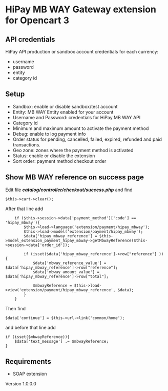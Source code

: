 # HiPay MB WAY Gateway extension for Opencart 3

## API credentials

HiPay API production or sandbox account credentials for each currency:
   - username
   - password
   - entity
   - category id

## Setup
    
  - Sandbox: enable or disable sandbox/test account
  - Entity: MB WAY Entity enabled for your account
  - Username and Password: credentials for HiPay MB WAY API 
  - Category id
  - Minimum and maximum amount to activate the payment method
  - Debug: enable to log payment info 
  - Order status for pending, cancelled, failed, expired, refunded and paid transactions.
  - Geo zone: zones where the payment method is activated
  - Status: enable or disable the extension
  - Sort order: payment method checkout order
  
## Show MB WAY reference on success page
Edit file ***catalog/controller/checkout/success.php*** and find 

    $this->cart->clear();

After that line add

		if ($this->session->data['payment_method']['code'] == 'hipay_mbway'){
			$this->load->language('extension/payment/hipay_mbway');
			$this->load->model('extension/payment/hipay_mbway');
			$data['hipay_mbway_reference'] = $this->model_extension_payment_hipay_mbway->getMbwayReference($this->session->data['order_id']);

			if (isset($data['hipay_mbway_reference']->row["reference"] )) {
				$data['mbway_reference_value'] = $data['hipay_mbway_reference']->row["reference"];	
				$data['mbway_amount_value'] = $data['hipay_mbway_reference']->row["total"];	
					
				$mbwayReference = $this->load->view('extension/payment/hipay_mbway_reference', $data);
			}
		}

Then find

    $data['continue'] = $this->url->link('common/home');

and before that line add

    if (isset($mbwayReference)){
    	$data['text_message'] .= $mbwayReference;
    }



    
## Requirements
  - SOAP extension

Version 1.0.0.0
